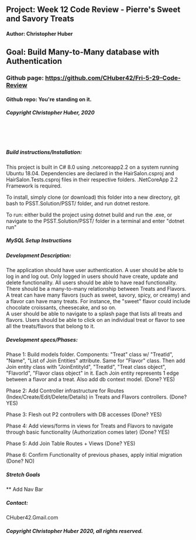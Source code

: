 ## Project: **Week 12 Code Review - Pierre's Sweet and Savory Treats**
#### Author: **Christopher Huber**
## Goal: Build Many-to-Many database with Authentication

### Github page: https://github.com/CHuber42/Fri-5-29-Code-Review
#### Github repo: You're standing on it.
##### Copyright Christopher Huber, 2020

&nbsp;
     
&nbsp;
         
##### Build instructions/Installation: 

This project is built in C# 8.0 using .netcoreapp2.2 on a system running Ubuntu 18.04.
Dependencies are declared in the HairSalon.csproj and HairSalon.Tests.csproj files in their respective folders.
.NetCoreApp 2.2 Framework is required.

To install, simply clone (or download) this folder into a new directory, git bash to PSST.Solution/PSST/ folder,
and run dotnet restore.

To run: either build the project using dotnet build and run the .exe, or navigate to the
PSST.Solution/PSST/ folder in a terminal and enter "dotnet run"

##### MySQL Setup Instructions

##### Development Description:

The application should have user authentication. A user should be able to log in and log out. Only logged in users should have create, update and delete functionality. All users should be able to have read functionality.   
There should be a many-to-many relationship between Treats and Flavors. A treat can have many flavors (such as sweet, savory, spicy, or creamy) and a flavor can have many treats. For instance, the "sweet" flavor could include chocolate croissants, cheesecake, and so on.   
A user should be able to navigate to a splash page that lists all treats and flavors. Users should be able to click on an individual treat or flavor to see all the treats/flavors that belong to it.    

##### Development specs/Phases:

Phase 1: Build models folder. Components: "Treat" class w/ "TreatId", "Name", "List of Join Entities" attribute. Same for "Flavor" class. Then add 
Join entity class with "JoinEntityId", "TreatId", "Treat class object", "FlavorId", "Flavor class object" in it. Each Join entity represents 1 edge
between a flavor and a treat. Also add db context model. (Done? YES)

Phase 2: Add Controller infrastructure for Routes (Index/Create/Edit/Delete/Details) in Treats and Flavors controllers. (Done? YES)   

Phase 3: Flesh out P2 controllers with DB accesses (Done? YES)  

Phase 4: Add views/forms in views for Treats and Flavors to navigate through basic functionality (Authorization comes later) (Done? YES)   

Phase 5: Add Join Table Routes + Views (Done? YES)   

Phase 6: Confirm Functionality of previous phases, apply initial migration (Done? NO)


##### Stretch Goals 

** Add Nav Bar

##### _Contact_:

CHuber42.Gmail.com

##### _Copyright Christopher Huber 2020, all rights reserved._







